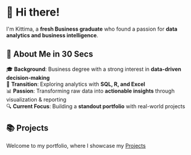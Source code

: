 
# 👋 Hi there!  

I'm Kittima, a **fresh Business graduate** who found a passion for **data analytics and business intelligence**.  

## 📌 About Me in 30 Secs  

🎓 **Background**: Business degree with a strong interest in **data-driven decision-making**  
🚀 **Transition**: Exploring analytics with **SQL, R, and Excel**  
📊 **Passion**: Transforming raw data into **actionable insights** through visualization & reporting  
🔍 **Current Focus**: Building a **standout portfolio** with real-world projects  

## 📚 Projects
Welcome to my portfolio, where I showcase my [Projects]([#Portfolio](https://github.com/KittimaRodriguez/Portfolio))


